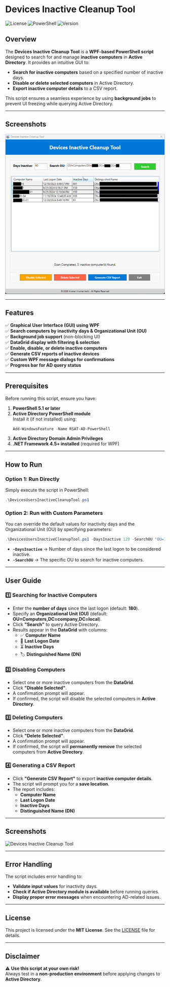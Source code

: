 
# Devices Inactive Cleanup Tool

![License](https://img.shields.io/badge/license-MIT-blue.svg)
![PowerShell](https://img.shields.io/badge/powershell-5.1%2B-blue.svg)
![Version](https://img.shields.io/badge/version-1.0-green.svg)

## Overview
The **Devices Inactive Cleanup Tool** is a **WPF-based PowerShell script** designed to search for and manage **inactive computers** in **Active Directory**. It provides an intuitive GUI to:
- **Search for inactive computers** based on a specified number of inactive days.
- **Disable or delete selected computers** in Active Directory.
- **Export inactive computer details** to a CSV report.

This script ensures a seamless experience by using **background jobs** to prevent UI freezing while querying Active Directory.

---

## Screenshots

![Screenshot](Screenshot.png)


---

## Features
✅ **Graphical User Interface (GUI) using WPF**  
✅ **Search computers by inactivity days & Organizational Unit (OU)**  
✅ **Background job support** (non-blocking UI)  
✅ **DataGrid display with filtering & selection**  
✅ **Enable, disable, or delete inactive computers**  
✅ **Generate CSV reports of inactive devices**  
✅ **Custom WPF message dialogs for confirmations**  
✅ **Progress bar for AD query status**  

---

## Prerequisites
Before running this script, ensure you have:
1. **PowerShell 5.1 or later**
2. **Active Directory PowerShell module**  
   Install it (if not installed) using:
   ```powershell
   Add-WindowsFeature -Name RSAT-AD-PowerShell
   ```
3. **Active Directory Domain Admin Privileges**
4. **.NET Framework 4.5+ installed** (required for WPF)

---

## How to Run
### **Option 1: Run Directly**
Simply execute the script in PowerShell:
```powershell
.\DevicesUsersInactiveCleanupTool.ps1
```

### **Option 2: Run with Custom Parameters**
You can override the default values for inactivity days and the Organizational Unit (OU) by specifying parameters:
```powershell
.\DevicesUsersInactiveCleanupTool.ps1 -DaysInactive 120 -SearchOU "OU=IT,DC=company,DC=local"
```
- **`-DaysInactive`** → Number of days since the last logon to be considered inactive.
- **`-SearchOU`** → The specific OU to search for inactive computers.

---

## User Guide
### 1️⃣ **Searching for Inactive Computers**
- Enter the **number of days** since the last logon (default: **180**).
- Specify an **Organizational Unit (OU)** (default: **OU=Computers,DC=company,DC=local**).
- Click **"Search"** to query Active Directory.
- Results appear in the **DataGrid** with columns:
  - ✅ **Computer Name**
  - 📅 **Last Logon Date**
  - ⏳ **Inactive Days**
  - 🏷 **Distinguished Name (DN)**

### 2️⃣ **Disabling Computers**
- Select one or more inactive computers from the **DataGrid**.
- Click **"Disable Selected"**.
- A confirmation prompt will appear.
- If confirmed, the script will disable the selected computers in **Active Directory**.

### 3️⃣ **Deleting Computers**
- Select one or more inactive computers from the **DataGrid**.
- Click **"Delete Selected"**.
- A confirmation prompt will appear.
- If confirmed, the script will **permanently remove** the selected computers from **Active Directory**.

### 4️⃣ **Generating a CSV Report**
- Click **"Generate CSV Report"** to export **inactive computer details**.
- The script will prompt you for a **save location**.
- The report includes:
  - **Computer Name**
  - **Last Logon Date**
  - **Inactive Days**
  - **Distinguished Name (DN)**

---

## Screenshots
![Devices Inactive Cleanup Tool](https://via.placeholder.com/750x400?text=Screenshot+Placeholder)

---

## Error Handling
The script includes error handling to:
- **Validate input values** for inactivity days.
- **Check if Active Directory module is available** before running queries.
- **Display proper error messages** when encountering AD-related issues.

---

## License
This project is licensed under the **MIT License**. See the [LICENSE](LICENSE) file for details.

---

## Disclaimer
⚠ **Use this script at your own risk!**  
Always test in a **non-production environment** before applying changes to **Active Directory**.
